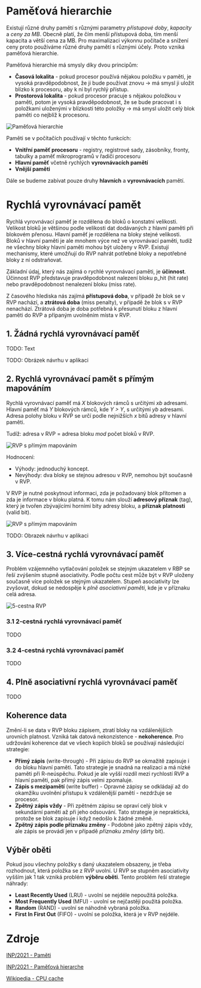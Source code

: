 # Paměťová hierarchie
Existují různé druhy pamětí s různými parametry _přístupové doby_, _kapacity_ a _ceny za MB_. Obecně platí, že čím menší přístupová doba, tím menší kapacita a větší cena za MB. Pro maximalizaci výkonnu počítače a snížení ceny proto používáme různé druhy pamětí s různými účely. Proto vzniká paměťová hierarchie.

Paměťová hierarchie má smysly díky dvou principům:
- __Časová lokalita__ - pokud procesor používá nějakou položku v paměti, je vysoká pravděpodobnost, že ji bude používat znovu -> má smysl ji uložit blízko k procesoru, aby k ní byl rychlý přístup.
- __Prostorová lokalita__ - pokud procesor pracuje s nějakou položkou v paměti, potom je vysoká pravděpodobnost, že se bude pracovat i s položkami uloženými v blízkosti této položky -> má smysl uložit celý blok paměti co nejblíž k procesoru.

![Paměťová hierarchie](./img/pametova_hierarchie.png)

Paměti se v počítačích používají v těchto funkcích:
- __Vnitřní paměť procesoru__ - registry, registrové sady, zásobníky, fronty, tabulky a paměť mikroprogramů v řadiči procesoru
- __Hlavní paměť__ včetně rychlých __vyrovnávacích pamětí__
- __Vnější paměti__

Dále se budeme zabívat pouze druhy __hlavních__ a __vyrovnávacích__ pamětí.

# Rychlá vyrovnávací pamět
Rychlá vyrovnávací paměť je rozdělena do bloků o konstatní velikosti. Velikost bloků je většinou podle velikosti dat dodávaných z hlavní paměti při blokovém přenosu. Hlavní paměť je rozdělena na bloky stejné velikosti. Bloků v hlavní paměti je ale mnohem výce než ve vyrovnávací paměti, tudíž ne všechny bloky hlavní paměti mohou být uloženy v RVP. Existují mechanismy, které umožňují do RVP nahrát potřebné bloky a nepotřebné bloky z ní odstraňovat.

Základní údaj, který nás zajímá o rychlé vyrovnávací paměti, je __účinnost__. Účinnost RVP představuje pravděpodobnost nalezení bloku p_hit (hit rate) nebo pravděpodobnost nenalezení bloku (miss rate).

Z časového hlediska nás zajímá __přístupová doba__, v případě že blok se v RVP nachází, a __ztrátová doba__ (miss penalty), v případě že blok s v RVP nenachází. Ztrátová doba je doba potřebná k přesunutí bloku z hlavní paměti do RVP a přípaným uvolněním místa v RVP.

## 1. Žádná rychlá vyrovnávací paměť
TODO: Text

TODO: Obrázek návrhu v aplikaci

## 2. Rychlá vyrovnávací pamět s přímým mapováním
Rychlá vyrovnávací paměť má _X_ blokových rámců s určitými _xb_ adresami. Hlavní paměť má _Y_ blokových rámců, kde _Y > Y_, s určitými _yb_ adresami. Adresa polohy bloku v RVP se určí podle nejnižších _x_ bitů adresy v hlavní paměti.

Tudíž: adresa v RVP = adresa bloku _mod_ počet bloků v RVP.

![RVP s přímým mapováním](./img/rvp_primy_mapovanim.png)

Hodnocení:
- Výhody: jednoduchý koncept.
- Nevýhody: dva bloky se stejnou adresou v RVP, nemohou být současně v RVP.

V RVP je nutné poskytnout informaci, zda je požadovaný blok přítomen a zda je informace v bloku platná. K tomu nám slouží __adresový příznak__ (tag), který je tvořen zbývajícími horními bity adresy bloku, a __příznak platnosti__ (valid bit).

![RVP s přímým mapováním](./img/rvp_primy_mapovanim_32.png)

TODO: Obrazek návrhu v aplikaci

## 3. Více-cestná rychlá vyrovnávací paměť
Problém vzájemného vytlačování položek se stejným ukazatelem v RBP se řeší zvýšením stupně asociativity. Podle počtu cest může být v RVP uloženy současně více položek se stejným ukazatelem. Stupeň asociativity lze zvyšovat, dokud se nedospěje k _plně asociativní paměti_, kde je v příznaku celá adresa.

![5-cestna RVP](./img/rvp_4cestna.png)

### 3.1 2-cestná rychlá vyrovnávací paměť
TODO

### 3.2 4-cestná rychlá vyrovnávací paměť
TODO

## 4. Plně asociativní rychlá vyrovnávací paměť
TODO

## Koherence data
Změní-li se data v RVP bloku zápisem, ztratí bloky na vzdálenějších urovních platnost. Vzniká tak datová nekonzistence - __nekoherence__. Pro udržování koherence dat ve všech kopiích bloků se používají následující strategie:
- __Přímý zápis__ (write-through) - Při zápisu do RVP se okmažitě zapisuje i do bloku hlavní paměti. Tato strategie je snadná na realizaci a má nízké paměti při R-neúspěchu. Pokud je ale vyšší rozdíl mezi rychlostí RVP a hlavní paměti, pak přímý zápis velmi zpomaluje.
- __Zápis s mezipamětí__ (write buffer) - Opravné zápisy se odkládají až do okamžiku uvolnění přístupu k vzdálenější pamětí - nezdržuje se procesor.
- __Zpětný zápis vždy__ - Při zpětném zápisu se opraví celý blok v sekundární paměti až při jeho odsouvání. Tato strategie je nepraktická, protože se blok zapisuje i když nedošlo k žádné změně.
- __Zpětný zápis podle příznaku změny__ - Podobné jako zpětný zápis vždy, ale zápis se provádí jen v případě _příznaku změny_ (dirty bit).

## Výběr oběti
Pokud jsou všechny položky s daný ukazatelem obsazeny, je třeba rozhodnout, která položka se z RVP uvolní. U RVP se stupněm asociativity vyšším jak 1 tak vzniká problém __výběru oběti__. Tento problém řeší strategie náhrady:
- __Least Recently Used__ (LRU) - uvolní se nejdéle nepoužitá položka.
- __Most Frequently Used__ (MFU) - uvolní se nejčastěji použitá položka.
- __Random__ (RAND) - uvolní se náhodně vybraná položka.
- __First In First Out__ (FIFO) - uvolní se položka, která je v RVP nejdéle.

# Zdroje
[INP/2021 - Paměti](https://wis.fit.vutbr.cz/FIT/st/cfs.php.cs?file=%2Fcourse%2FINP-IT%2Flectures%2Finp2021_11pameti.pdf&cid=14003)

[INP/2021 - Paměťová hierarche](https://wis.fit.vutbr.cz/FIT/st/cfs.php.cs?file=%2Fcourse%2FINP-IT%2Flectures%2Finp2021_12pam_hier.pdf&cid=14003)

[Wikipedia - CPU cache](https://en.wikipedia.org/wiki/CPU_cache)